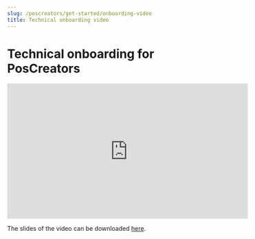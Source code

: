 ```yaml
---
slug: /poscreators/get-started/onboarding-video
title: Technical onboarding video
---
```


# Technical onboarding for PosCreators

<iframe width="560" height="315" src="https://www.youtube.com/embed/I205M1pUr-8" title="YouTube video player" frameborder="0" allow="accelerometer; autoplay; clipboard-write; encrypted-media; gyroscope; picture-in-picture" allowfullscreen></iframe>

The slides of the video can be downloaded [here](presentations/technical-onboarding-poscreators.pdf).
